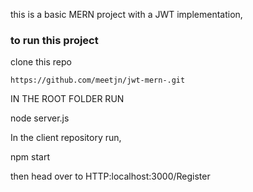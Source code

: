 this is a basic MERN project with a JWT implementation,

### to run this project

clone this repo

    https://github.com/meetjn/jwt-mern-.git

IN THE ROOT FOLDER RUN

node server.js

In the client repository run,

npm start

then head over to HTTP:localhost:3000/Register
